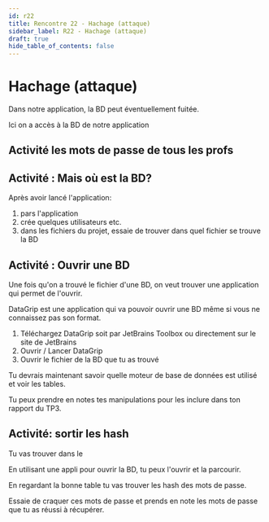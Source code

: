 ```yaml
---
id: r22
title: Rencontre 22 - Hachage (attaque)
sidebar_label: R22 - Hachage (attaque)
draft: true
hide_table_of_contents: false
---
```

# Hachage (attaque)

Dans notre application, la BD peut éventuellement fuitée. 

Ici on a accès à la BD de notre application

## Activité les mots de passe de tous les profs

## Activité : Mais où est la BD?

Après avoir lancé l'application:
1. pars l'application
2. crée quelques utilisateurs etc.
3. dans les fichiers du projet, essaie de trouver dans quel fichier se trouve la BD

## Activité : Ouvrir une BD

Une fois qu'on a trouvé le fichier d'une BD, on veut trouver une application qui permet de l'ouvrir.

DataGrip est une application qui va pouvoir ouvrir une BD même si vous ne connaissez pas son format.

1. Téléchargez DataGrip soit par JetBrains Toolbox ou directement sur le site de JetBrains
2. Ouvrir / Lancer DataGrip
3. Ouvrir le fichier de la BD que tu as trouvé

Tu devrais maintenant savoir quelle moteur de base de données est utilisé et voir les tables.

Tu peux prendre en notes tes manipulations pour les inclure dans ton rapport du TP3.

## Activité: sortir les hash

Tu vas trouver dans le 

En utilisant une appli pour ouvrir la BD, tu peux l'ouvrir et la parcourir.

En regardant la bonne table tu vas trouver les hash des mots de passe.

Essaie de craquer ces mots de passe et prends en note les mots de passe que tu as réussi à récupérer.




